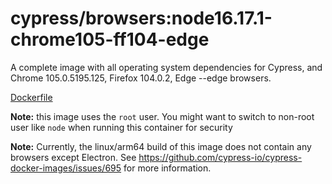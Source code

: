 <!--
WARNING: this file was autogenerated by generate-browser-image.js using

    yarn add:browser -- 16.17.1 --chrome=105.0.5195.125 --firefox=104.0.2 --edge
-->

# cypress/browsers:node16.17.1-chrome105-ff104-edge

A complete image with all operating system dependencies for Cypress, and Chrome 105.0.5195.125, Firefox 104.0.2, Edge --edge browsers.

[Dockerfile](Dockerfile)

**Note:** this image uses the `root` user. You might want to switch to non-root user like `node` when running this container for security

**Note:** Currently, the linux/arm64 build of this image does not contain any browsers except Electron. See https://github.com/cypress-io/cypress-docker-images/issues/695 for more information.
